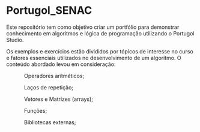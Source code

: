 # Portugol_SENAC
Este repositório tem como objetivo criar um portfólio para demonstrar conhecimento em algoritmos e lógica de programação utilizando o Portugol Studio.

Os exemplos e exercícios estão divididos por tópicos de interesse no curso e fatores essenciais utilizados no desenvolvimento de um algoritmo.
O conteúdo abordado levou em consideração:
  <ol>
  <ul>Operadores aritméticos;</ul>
  <ul>Laços de repetição;</ul>
  <ul>Vetores e Matrizes (arrays);</ul>
  <ul>Funções;</ul>
  <ul>Bibliotecas externas;</ul>
  </ol>
